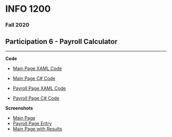 # INFO 1200 
### Fall 2020

## Participation 6 - Payroll Calculator

--- 
**Code**
 - [Main Page XAML Code](https://github.com/iingles/iiPayroll/blob/master/IIPayroll/MainPage.xaml)
 - [Main Page C# Code](https://github.com/iingles/iiPayroll/blob/master/IIPayroll/MainPage.xaml.cs)

 - [Payroll Page XAML Code](https://github.com/iingles/iiPayroll/blob/master/IIPayroll/PayrollPage.xaml)
 - [Payroll Page C# Code](https://github.com/iingles/iiPayroll/blob/master/IIPayroll/PayrollPage.xaml.cs)

**Screenshots**
 - [Main Page](https://github.com/iingles/iiPayroll/blob/master/Home_Screen.jpg)
 - [Payroll Page Entry](https://github.com/iingles/iiPayroll/blob/master/Payroll_Page.jpg)
 - [Main Page with Results](https://github.com/iingles/iiPayroll/blob/master/Home_Screen_With_Pay.jpg)
